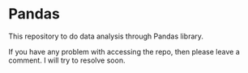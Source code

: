 # Pandas
This repository to do data analysis through Pandas library.

If you have any problem with accessing the repo, then please leave a comment. I will try to resolve soon.
